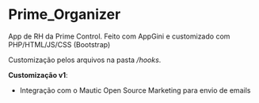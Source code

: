 # Prime_Organizer
App de RH da Prime Control. Feito com AppGini e customizado com PHP/HTML/JS/CSS (Bootstrap)

Customização pelos arquivos na pasta _/hooks_.

**Customização v1**:
- Integração com o Mautic Open Source Marketing para envio de emails
